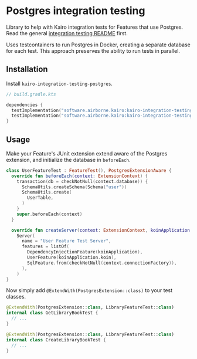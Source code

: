 # Postgres integration testing

Library to help with Kairo integration tests for Features that use Postgres.
Read the general [integration testing README](..) first.

Uses testcontainers to run Postgres in Docker,
creating a separate database for each test.
This approach preserves the ability to run tests in parallel.

## Installation

Install `kairo-integration-testing-postgres`.

```kotlin
// build.gradle.kts

dependencies {
  testImplementation("software.airborne.kairo:kairo-integration-testing")
  testImplementation("software.airborne.kairo:kairo-integration-testing-postgres")
}
```

## Usage

Make your Feature's JUnit extension extend aware of the Postgres extension,
and initialize the database in `beforeEach`.

```kotlin
class UserFeatureTest : FeatureTest(), PostgresExtensionAware {
  override fun beforeEach(context: ExtensionContext) {
    transaction(db = checkNotNull(context.database)) {
      SchemaUtils.createSchema(Schema("user"))
      SchemaUtils.create(
        UserTable,
      )
    }
    super.beforeEach(context)
  }

  override fun createServer(context: ExtensionContext, koinApplication: KoinApplication): Server =
    Server(
      name = "User Feature Test Server",
      features = listOf(
        DependencyInjectionFeature(koinApplication),
        UserFeature(koinApplication.koin),
        SqlFeature.from(checkNotNull(context.connectionFactory)),
      ),
    )
}
```

Now simply add `@ExtendWith(PostgresExtension::class)` to your test classes.

```kotlin
@ExtendWith(PostgresExtension::class, LibraryFeatureTest::class)
internal class GetLibraryBookTest {
  // ...
}
```

```kotlin
@ExtendWith(PostgresExtension::class, LibraryFeatureTest::class)
internal class CreateLibraryBookTest {
  // ...
}
```
